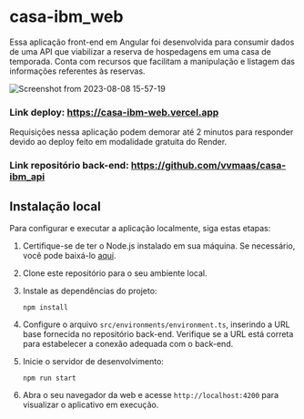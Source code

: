 # casa-ibm_web

Essa aplicação front-end em Angular foi desenvolvida para consumir dados de uma API que viabilizar a reserva de hospedagens em uma casa de temporada. Conta com recursos que facilitam a manipulação e listagem das informações referentes às reservas.

![Screenshot from 2023-08-08 15-57-19](https://github.com/vvmaas/casa-ibm_web/assets/101278719/ee4e4514-6989-4e7d-83b4-d4ecf5c81249)

### Link deploy: https://casa-ibm-web.vercel.app

Requisições nessa aplicação podem demorar até 2 minutos para responder devido ao deploy feito em modalidade gratuita do Render.

### Link repositório back-end: https://github.com/vvmaas/casa-ibm_api

## Instalação local

Para configurar e executar a aplicação localmente, siga estas etapas:

1. Certifique-se de ter o Node.js instalado em sua máquina. Se necessário, você pode baixá-lo [aqui](https://nodejs.org).

2. Clone este repositório para o seu ambiente local.

3. Instale as dependências do projeto:

   ```
   npm install
   ```

5. Configure o arquivo `src/environments/environment.ts`, inserindo a URL base fornecida no repositório back-end. Verifique se a URL está correta para estabelecer a conexão adequada com o back-end.

6. Inicie o servidor de desenvolvimento:

   ```
   npm run start
   ```

7. Abra o seu navegador da web e acesse `http://localhost:4200` para visualizar o aplicativo em execução.

